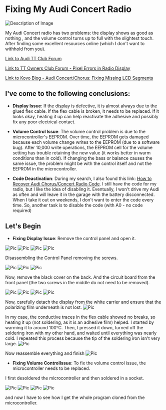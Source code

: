 # Fixing My Audi Concert Radio

![Description of Image](./Pic/1.jpg)

My Audi Concert radio has two problems: the display shows as good as nothing , and the volume control turns up to full with the slightest touch. After finding some excellent resources online (which I don't want to withhold from you).

[Link to Audi TT Club Forum](https://www.audittclub.nl/forum/viewtopic.php?p=23251)

[Link to TT Owners Club Forum - Pixel Errors in Radio Display](https://www.tt-owners-club.net/forum/index.php?thread/43083-pixelfehler-im-radiodisplay/)

[Link to Kovo Blog - Audi Concert/Chorus: Fixing Missing LCD Segments](https://kovo-blog.blogspot.com/2019/08/audi-concertchorus-fixing-missing-lcd.html)

## I've come to the following conclusions:

- **Display Issue**: If the display is defective, it is almost always due to the glued flex cable. If the flex cable is broken, it needs to be replaced. If it looks okay, heating it up can help reactivate the adhesive and possibly fix any poor electrical contact.

- **Volume Control Issue**: The volume control problem is due to the microcontroller's EEPROM. Over time, the EEPROM gets damaged because each volume change writes to the EEPROM (due to a software bug). After 10,000 write operations, the EEPROM cell for the volume setting has trouble retaining the new value (it works better in warm conditions than in cold). If changing the bass or balance causes the same issue, the problem might be with the control itself and not the EEPROM in the microcontroller.

- **Code Deactivation**: During my search, I also found this link: [How to Recover Audi Chorus/Concert Radio Code](https://kovo-blog.blogspot.com/2015/08/audi-chorus-concert-how-to-recover.html). I still have the code for my radio, but I like the idea of disabling it. Eventually, I won't drive my Audi as often and will leave it in the garage with the battery disconnected. When I take it out on weekends, I don't want to enter the code every time. So, another task is to disable the code (with A0 - no code required)

## Let's Begin

- **Fixing Display Issue**: Remove the control panel and open it.

![Pic](./Pic/2.jpg) 
![Pic](./Pic/3.jpg)
![Pic](./Pic/4.jpg)
![Pic](./Pic/5.jpg)

Disassembling the Control Panel removing the screws.

![Pic](./Pic/6.jpg)
![Pic](./Pic/7.jpg)
![Pic](./Pic/8.jpg)

Now, remove the black cover on the back. And the circuit board from the front panel (the two screws in the middle do not need to be removed).

![Pic](./Pic/9.jpg)
![Pic](./Pic/10.jpg)
![Pic](./Pic/11.jpg)
![Pic](./Pic/12.jpg)

Now, carefully detach the display from the white carrier and ensure that the polarizing film underneath is not lost.
![Pic](./Pic/13.jpg)

In my case, the conductive traces in the flex cable showed no breaks, so heating it up (not soldering, as it is an adhesive film) helped. I started by warming it to around 100°C. Then, I pressed it down, turned off the soldering iron with my other hand, and waited until everything was nearly cold. I repeated this process because the tip of the soldering iron isn't very large.
![Pic](./Pic/14.jpg)

Now reassemble everything and finish
![Pic](./Pic/15.jpg)




- **Fixing Volume ControlIssue**: To fix the volume control issue, the microcontroller needs to be replaced.

I first desoldered the microcontroller and then soldered in a socket.

![Pic](./Pic/20.jpg)
![Pic](./Pic/21.jpg)
![Pic](./Pic/22.jpg)
![Pic](./Pic/23.jpg)

and now I have to see how I get the whole program cloned from the microcontroller.

